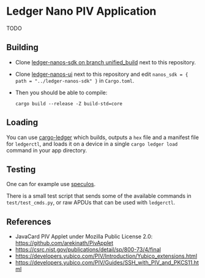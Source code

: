# Ledger Nano PIV Application

TODO

## Building

  * Clone [ledger-nanos-sdk on branch unified_build](https://github.com/LedgerHQ/ledger-nanos-sdk/tree/unified_build) next to this repository.

  * Clone [ledger-nanos-ui](https://github.com/LedgerHQ/ledger-nanos-ui) next to this repository and edit `nanos_sdk = { path = "../ledger-nanos-sdk" }` in `Cargo.toml`.

  * Then you should be able to compile:
    ```
    cargo build --release -Z build-std=core
    ```

## Loading

You can use [cargo-ledger](https://github.com/LedgerHQ/cargo-ledger.git) which
builds, outputs a `hex` file and a manifest file for `ledgerctl`, and loads it
on a device in a single `cargo ledger load` command in your app directory.

## Testing

One can for example use [speculos](https://github.com/LedgerHQ/speculos).

There is a small test script that sends some of the available commands in
`test/test_cmds.py`, or raw APDUs that can be used with `ledgerctl`.

## References

  * JavaCard PIV Applet under Mozilla Public License 2.0:
    https://github.com/arekinath/PivApplet
  * https://csrc.nist.gov/publications/detail/sp/800-73/4/final
  * https://developers.yubico.com/PIV/Introduction/Yubico_extensions.html
  * https://developers.yubico.com/PIV/Guides/SSH_with_PIV_and_PKCS11.html

